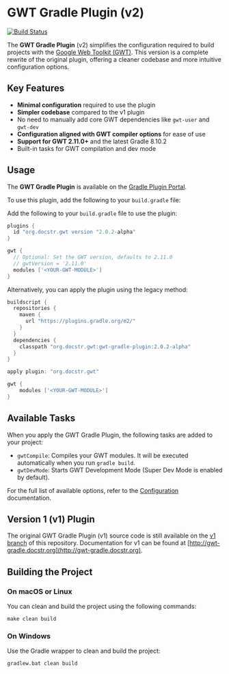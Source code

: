 # GWT Gradle Plugin (v2)

[![Build Status](https://github.com/jiakuan/gwt-gradle-plugin/actions/workflows/gradle.yml/badge.svg)](https://github.com/jiakuan/gwt-gradle-plugin/actions)

The **GWT Gradle Plugin** (v2) simplifies the configuration required to build
projects with the [Google Web Toolkit (GWT)](http://www.gwtproject.org/). This
version is a complete rewrite of the original plugin, offering a cleaner
codebase and more intuitive configuration options.

## Key Features

- **Minimal configuration** required to use the plugin
- **Simpler codebase** compared to the v1 plugin
- No need to manually add core GWT dependencies like `gwt-user` and `gwt-dev`
- **Configuration aligned with GWT compiler options** for ease of use
- **Support for GWT 2.11.0+** and the latest Gradle 8.10.2
- Built-in tasks for GWT compilation and dev mode

## Usage

The **GWT Gradle Plugin** is available on
the [Gradle Plugin Portal](https://plugins.gradle.org/plugin/org.docstr.gwt).

To use this plugin, add the following to your `build.gradle` file:

Add the following to your `build.gradle` file to use the plugin:

```groovy
plugins {
  id "org.docstr.gwt version "2.0.2-alpha"
}

gwt {
  // Optional: Set the GWT version, defaults to 2.11.0
  // gwtVersion = '2.11.0'
  modules ['<YOUR-GWT-MODULE>']
}
```

Alternatively, you can apply the plugin using the legacy method:

```groovy
buildscript {
  repositories {
    maven {
      url "https://plugins.gradle.org/m2/"
    }
  }
  dependencies {
    classpath "org.docstr.gwt:gwt-gradle-plugin:2.0.2-alpha"
  }
}

apply plugin: "org.docstr.gwt"

gwt {
    modules ['<YOUR-GWT-MODULE>']
}
```

## Available Tasks

When you apply the GWT Gradle Plugin, the following tasks are added to your
project:

- `gwtCompile`: Compiles your GWT modules. It will be executed automatically
  when you run `gradle build`.
- `gwtDevMode`: Starts GWT Development Mode (Super Dev Mode is enabled by
  default).

For the full list of available options, refer to
the [Configuration](doc/Configuration.md) documentation.

## Version 1 (v1) Plugin

The original GWT Gradle Plugin (v1) source code is still available on
the [v1 branch](https://github.com/jiakuan/gwt-gradle-plugin/tree/v1) of this
repository. Documentation for v1 can be found
at [http://gwt-gradle.docstr.org](http://gwt-gradle.docstr.org).

## Building the Project

### On macOS or Linux

You can clean and build the project using the following commands:

```
make clean build
```

### On Windows

Use the Gradle wrapper to clean and build the project:

```
gradlew.bat clean build
```

